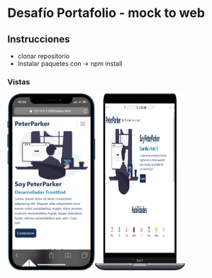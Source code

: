# Desafío Portafolio - mock to web

## Instrucciones
 - clonar repositorio
 - Instalar paquetes con  -> npm install 

### Vistas

<div style="display: flex;">
        <img src="/assets/img/vistamovil.png" alt="Vista móvil" style="height: 400px;max-width: 40%; display: inline-block;">
        <img src="/assets/img/vistamacbook.png" alt="Vista desktop" style="height: 400px; max-width: 40% ; display: inline-block;">
</div>
